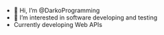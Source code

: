 - 👋 Hi, I’m @DarkoProgramming
- 👀 I’m interested in software developing and testing
- Currently developing Web APIs
